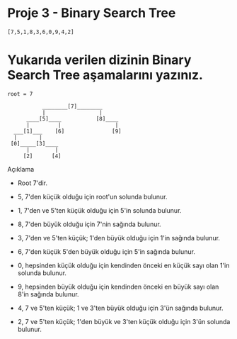 # Proje 3 - Binary Search Tree

```
[7,5,1,8,3,6,0,9,4,2]
```

# Yukarıda verilen dizinin Binary Search Tree aşamalarını yazınız.

```
root = 7

           ________[7]________
           |                 |
      ____[5]____           [8]____
      |         |                 |
  ___[1]___    [6]               [9]
  |       |
 [0]_____[3]____
      |        |
     [2]      [4]
```

Açıklama

- Root 7'dir.

- 5, 7'den küçük olduğu için root'un solunda bulunur.

- 1, 7'den ve 5'ten küçük olduğu için 5'in solunda bulunur.
 
- 8, 7'den büyük olduğu için 7'nin sağında bulunur.
 
- 3, 7'den ve 5'ten küçük; 1'den büyük olduğu için 1'in sağında bulunur.
 
- 6, 7'den küçük 5'den büyük olduğu için 5'in sağında bulunur.
 
- 0, hepsinden küçük olduğu için kendinden önceki en küçük sayı olan 1'in solunda bulunur.
 
- 9, hepsinden büyük olduğu için kendinden önceki en büyük sayı olan 8'in sağında bulunur.
 
- 4, 7 ve 5'ten küçük; 1 ve 3'ten büyük olduğu için 3'ün sağında bulunur.
 
- 2, 7 ve 5'ten küçük; 1'den büyük ve 3'ten küçük olduğu için 3'ün solunda bulunur.
